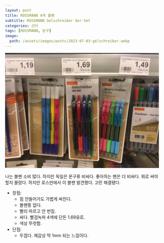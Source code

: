 ```yaml
---
layout: post
title: ROSSMANN 4색 볼펜
subtitle: ROSSMANN Gelschreiber 4er-Set
categories: 산다
tags: [ROSSMANN, 문구]
image:
  path: /assets/images/posts/2023-07-03-gelschreiber.webp
---
```


![Gelschreiber](/assets/images/posts/2023-07-03-gelschreiber.webp)

나는 볼펜 소비 많다. 하지만 독일은 문구류 비싸다. 좋아하는 펜은 더 비싸다. 뭐로 써야할지 몰랐다. 하지만 로스만에서 이 볼펜 발견했다. 고민 해결됐다.

- 장점:
  - 힘 안들어가도 가볍게 써진다.
  - 볼펜똥 없다.
  - 빨리 마르고 안 번짐.
  - 싸다. 빨검녹파 4색에 단돈 1.69유로.
  - 색상 뚜렷함.
- 단점:
  - 두껍다. 체감상 막 1mm 되는 느낌이다.
